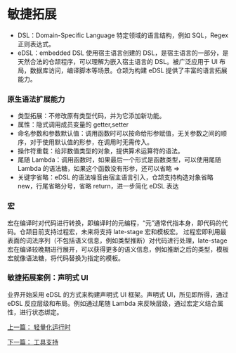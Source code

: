 # 敏捷拓展

- DSL：Domain-Specific Language 特定领域的语言结构，例如 SQL，Regex 正则表达式。
- eDSL：embedded DSL 使用宿主语言创建的 DSL，是宿主语言的一部分，是天然合法的仓颉程序，可以理解为嵌入宿主语言的 DSL。被广泛应用于 UI 布局，数据库访问，编译脚本等场景。仓颉为构建 eDSL 提供了丰富的语言拓展能力。

### 原生语法扩展能力

- 类型拓展：不修改原有类型代码，并为它添加新功能。
- 属性：隐式调用成员变量的 getter,setter
- 命名参数和参数默认值：调用函数时可以按命给形参赋值，无关参数之间的顺序，对于使用默认值的形参，在调用时无需传入。
- 操作符重载：给非数值类型的对象，提供算术运算符的语法。
- 尾随 Lambda：调用函数时，如果最后一个形式是函数类型，可以使用尾随 Lambda 的语法糖，如果这个函数没有形参，还可以省略 =>
- 关键字省略：eDSL 的语法噪音由宿主语言引入，仓颉支持构造对象省略 new，行尾省略分号，省略 return，进一步简化 eDSL 表达

### 宏

宏在编译时对代码进行转换，即编译时的元编程，“元”通常代指本身，即代码的代码。仓颉目前支持过程宏，未来将支持 late-stage 宏和模板宏。
过程宏即利用最表面的词法序列（不包括语义信息，例如类型推断）对代码进行处理，late-stage 宏在编译较晚期进行展开，可以获得更多的语义信息，例如推断之后的类型，模板宏就像语法糖，将代码替换为指定的模板。

### 敏捷拓展案例：声明式 UI

业界开始采用 eDSL 的方式来构建声明式 UI 框架。声明式 UI，所见即所得，通过 eDSL 反应层级和布局。例如通过尾随 Lambda 来反映层级，通过宏定义结合属性，进行状态绑定。

[上一篇： 轻量化运行时](./6-lightweight-runtime.md)

[下一篇： 工具支持](./8-util-support.md)
